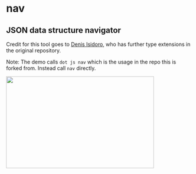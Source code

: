 nav
===

JSON data structure navigator
-----------------------------

Credit for this tool goes to [Denis Isidoro](https://github.com/denisidoro), who
has further type extensions in the original repository.

Note: The demo calls `dot js nav` which is the usage in the repo this is forked from. Instead call `nav` directly.

<img src=https://i.imgur.com/o8SlsvQ.gif width=400 height=250 />
